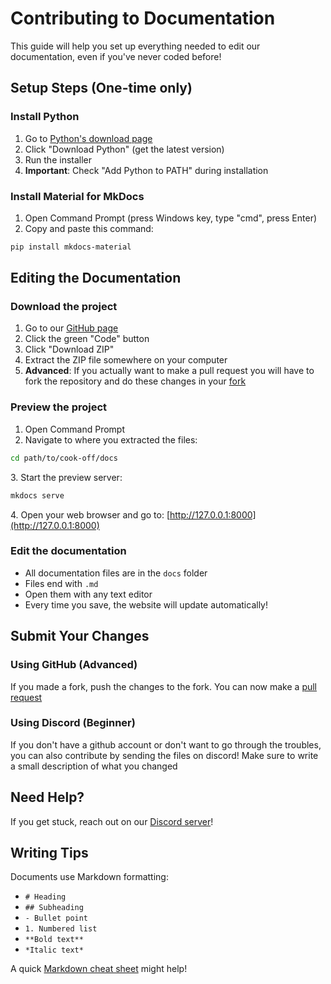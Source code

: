 # Contributing to Documentation

This guide will help you set up everything needed to edit our documentation, even if you've never coded before!

## Setup Steps (One-time only)

### Install Python
   1. Go to [Python's download page](https://www.python.org/downloads/)
   2. Click "Download Python" (get the latest version)
   3. Run the installer
   4. **Important**: Check "Add Python to PATH" during installation

### Install Material for MkDocs
   1. Open Command Prompt (press Windows key, type "cmd", press Enter)
   2. Copy and paste this command:
```bash
pip install mkdocs-material
```
## Editing the Documentation

### Download the project
   1. Go to our [GitHub page](https://github.com/BedrockCommands/Cook-Off)
   2. Click the green "Code" button
   3. Click "Download ZIP"
   4. Extract the ZIP file somewhere on your computer
   5. **Advanced**: If you actually want to make a pull request you will have to fork the repository and do these changes in your [fork](https://docs.github.com/de/pull-requests/collaborating-with-pull-requests/working-with-forks/fork-a-repo#forking-a-repository)

<!-- Please Ignore the mess below it didn't want to order the number correctly -->
### Preview the project
   1. Open Command Prompt
   2. Navigate to where you extracted the files:
```bash
cd path/to/cook-off/docs
```
3\. Start the preview server:
```bash
mkdocs serve
```
4\. Open your web browser and go to: [http://127.0.0.1:8000](http://127.0.0.1:8000)

### Edit the documentation
   - All documentation files are in the `docs` folder
   - Files end with `.md`
   - Open them with any text editor
   - Every time you save, the website will update automatically!

## Submit Your Changes

### Using GitHub (Advanced)
If you made a fork, push the changes to the fork. You can now make a [pull request](https://docs.github.com/de/pull-requests/collaborating-with-pull-requests/proposing-changes-to-your-work-with-pull-requests/creating-a-pull-request-from-a-fork)

### Using Discord (Beginner)
If you don't have a github account or don't want to go through the troubles, you can also contribute by sending the files on discord! Make sure to write a small description of what you changed

## Need Help?

If you get stuck, reach out on our [Discord server](https://discord.gg/SYstTYx5G5)!

## Writing Tips

Documents use Markdown formatting:
- `# Heading`
- `## Subheading`
- `- Bullet point`
- `1. Numbered list`
- `**Bold text**`
- `*Italic text*`

A quick [Markdown cheat sheet](https://www.markdownguide.org/cheat-sheet/) might help!